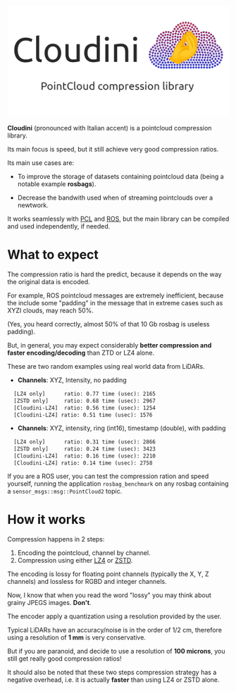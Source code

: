 
![Cloudini](logo.png)

**Cloudini** (pronounced with Italian accent) is a pointcloud compression
library.

Its main focus is speed, but it still achieve very good compression ratios.

Its main use cases are:

- To improve the storage of datasets containing pointcloud data (being a notable example **rosbags**).

- Decrease the bandwith used when of streaming pointclouds over a newtwork.

It works seamlessly with [PCL](https://pointclouds.org/) and 
[ROS](https://www.ros.org/), but the main library can be compiled and used independently, if needed.

# What to expect 

The compression ratio is hard the predict, because it depends on the way
the original data is encoded.

For example, ROS pointcloud messages are extremely inefficient, because
the include some "padding" in the message that in extreme cases such as 
XYZI clouds, may reach 50%.

(Yes, you heard correctly, almost 50% of that 10 Gb rosbag is useless padding).

But, in general, you may expect considerably **better compression and faster encoding/decoding**  than ZTD or LZ4 alone.

These are two random examples using real world data from LiDARs.

- **Channels**: XYZ, Intensity, no padding

```
  [LZ4 only]      ratio: 0.77 time (usec): 2165
  [ZSTD only]     ratio: 0.68 time (usec): 2967
  [Cloudini-LZ4]  ratio: 0.56 time (usec): 1254
  [Cloudini-LZ4] ratio: 0.51 time (usec): 1576
```

- **Channels**: XYZ, intensity, ring (int16), timestamp (double), with padding
 
```
  [LZ4 only]      ratio: 0.31 time (usec): 2866
  [ZSTD only]     ratio: 0.24 time (usec): 3423
  [Cloudini-LZ4]  ratio: 0.16 time (usec): 2210
  [Cloudini-LZ4] ratio: 0.14 time (usec): 2758
```

If you are a ROS user, you can test the compression ration and speed yourself,
running the application `rosbag_benchmark` on any rosbag containing a `sensor_msgs::msg::PointCloud2` topic.


# How it works

Compression happens in 2 steps:

1. Encoding the pointcloud, channel by channel.
2. Compression using either [LZ4](https://github.com/lz4/lz4) or [ZSTD](https://github.com/facebook/zstd).

The encoding is lossy for floating point channels (typically the X, Y, Z channels) 
and lossless for RGBD and integer channels.

Now, I know that when you read the word "lossy" you may think about grainy JPEGS images. **Don't**.

The encoder apply a quantization using a resolution provided by the user.

Typical LiDARs have an accuracy/noise is in the order of 1/2 cm,
therefore using a resolution of **1 mm** is very conservative.

But if you are paranoid, and decide to use a resolution of **100 microns**, you still get really good compression ratios!

It should also be noted that these two steps compression strategy has a
negative overhead, i.e. it is actually **faster** than using LZ4 or ZSTD alone.

